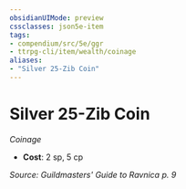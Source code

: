 ```yaml
---
obsidianUIMode: preview
cssclasses: json5e-item
tags:
- compendium/src/5e/ggr
- ttrpg-cli/item/wealth/coinage
aliases: 
- "Silver 25-Zib Coin"
---
```

# Silver 25-Zib Coin
*Coinage*  

- **Cost**: 2 sp, 5 cp

*Source: Guildmasters' Guide to Ravnica p. 9*